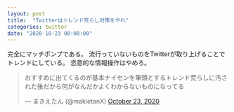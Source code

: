 ```yaml
---
layout: post
title:  "Twitterはトレンド荒らし対策をやれ"
categories: twitter
date: "2020-10-23 00:00:00"
---
```


完全にマッチポンプである。
流行っていないものをTwitterが取り上げることでトレンドにしている。
恣意的な情報操作はやめろ。

<blockquote class="twitter-tweet tw-align-center"><p lang="ja" dir="ltr">おすすめに出てくるのが基本ナイセンを筆頭とするトレンド荒らしに汚された後だから何がなんだかよくわからないものになってる</p>&mdash; まきえたん (@makietanX) <a href="https://twitter.com/makietanX/status/1319633215120965634?ref_src=twsrc%5Etfw">October 23, 2020</a></blockquote> <script async src="https://platform.twitter.com/widgets.js" charset="utf-8"></script>
